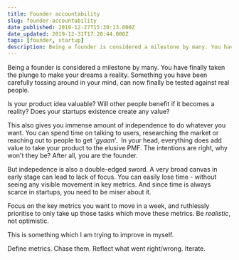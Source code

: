 ```yaml
---
title: Founder accountability
slug: founder-accountability
date_published: 2019-12-27T15:30:13.000Z
date_updated: 2019-12-31T17:20:44.000Z
tags: [founder, startup]
description: Being a founder is considered a milestone by many. You have finally taken the plunge to make your dreams a reality. Something you have been carefully tossing around in your mind, can now finally be tested against real people. 
---
```


Being a founder is considered a milestone by many. You have finally taken the plunge to make your dreams a reality. Something you have been carefully tossing around in your mind, can now finally be tested against real people. 

Is your product idea valuable? Will other people benefit if it becomes a reality? Does your startups existence create any value?

This also gives you immense amount of independence to do whatever you want. You can spend time on talking to users, researching the market or reaching out to people to get '*gyaan*'.  In your head, everything does add value to take your product to the elusive PMF. The intentions are right, why won't they be? After all, you are the founder.

But indepedence is also a double-edged sword. A very broad canvas in early stage can lead to lack of focus. You can easily lose time - without seeing any visible movement in key metrics. And since time is always scarce in startups, you need to be miser about it.

Focus on the key metrics you want to move in a week, and ruthlessly prioritise to only take up those tasks which move these metrics. Be *realistic*, not optimistic.

This is something which I am trying to improve in myself. 

Define metrics. Chase them. Reflect what went right/wrong. Iterate.
